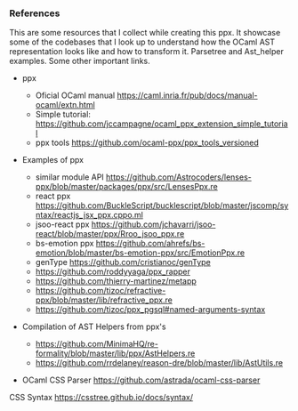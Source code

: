 ### References
This are some resources that I collect while creating this ppx. It showcase some of the codebases that I look up to understand how the OCaml AST representation looks like and how to transform it. Parsetree and Ast_helper examples. Some other important links.

- ppx
  - Oficial OCaml manual https://caml.inria.fr/pub/docs/manual-ocaml/extn.html
  - Simple tutorial: https://github.com/jccampagne/ocaml_ppx_extension_simple_tutorial
  - ppx tools https://github.com/ocaml-ppx/ppx_tools_versioned

- Examples of ppx
  - similar module API https://github.com/Astrocoders/lenses-ppx/blob/master/packages/ppx/src/LensesPpx.re
  - react ppx https://github.com/BuckleScript/bucklescript/blob/master/jscomp/syntax/reactjs_jsx_ppx.cppo.ml
  - jsoo-react ppx https://github.com/jchavarri/jsoo-react/blob/master/ppx/Rroo_jsoo_ppx.re
  - bs-emotion ppx https://github.com/ahrefs/bs-emotion/blob/master/bs-emotion-ppx/src/EmotionPpx.re
  - genType https://github.com/cristianoc/genType
  - https://github.com/roddyyaga/ppx_rapper
  - https://github.com/thierry-martinez/metapp
  - https://github.com/tizoc/refractive-ppx/blob/master/lib/refractive_ppx.re
  - https://github.com/tizoc/ppx_pgsql#named-arguments-syntax

- Compilation of AST Helpers from ppx's
  - https://github.com/MinimaHQ/re-formality/blob/master/lib/ppx/AstHelpers.re
  - https://github.com/rrdelaney/reason-dre/blob/master/lib/AstUtils.re

- OCaml CSS Parser https://github.com/astrada/ocaml-css-parser

CSS Syntax https://csstree.github.io/docs/syntax/
